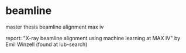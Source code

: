 # beamline
master thesis beamline alignment max iv

report: "X-ray beamline alignment using machine learning at MAX IV" by Emil Winzell (found at lub-search)
